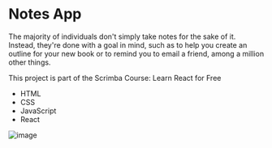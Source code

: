 # Notes App
The majority of individuals don't simply take notes for the sake of it. Instead, they're done with a goal in mind, such as to help you create an outline for your new book or to remind you to email a friend, among a million other things.

This project is part of the Scrimba Course: Learn React for Free

* HTML
* CSS
* JavaScript
* React

![image](https://user-images.githubusercontent.com/91674419/191996680-44050a0f-47e0-4f2b-8d7f-7adab4d27e77.png)

